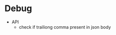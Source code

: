 <!-- {
    "name": "M Fikri",
    "email": "admin@gmail.com",
    "password": "12345",
    "confPassword": "12345",
    "role": "admin"
} -->

# Debug
- API
    - check if trailiong comma present in json body

